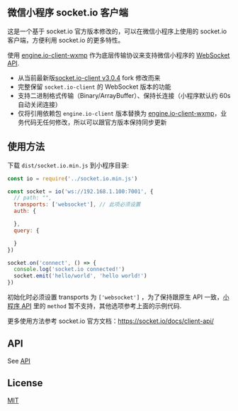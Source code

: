 
## 微信小程序 socket.io 客户端

这是一个基于 socket.io 官方版本修改的，可以在微信小程序上使用的 socket.io 客户端，方便利用 socket.io 的更多特性。

使用 [engine.io-client-wxmp](https://github.com/yuchimin/socket.io-client-wxmp) 作为底层传输协议来支持微信小程序的 [WebSocket API](https://developers.weixin.qq.com/miniprogram/dev/api/network/websocket/wx.sendSocketMessage.html).

- 从当前最新版[socket.io-client v3.0.4](https://github.com/socketio/socket.io-client) fork 修改而来
- 完整保留 `socket.io-client` 的 WebSocket 版本的功能
- 支持二进制格式传输（Binary/ArrayBuffer）、保持长连接（小程序默认约 60s 自动关闭连接）
- 仅将引用依赖包 `engine.io-client` 版本替换为 [engine.io-client-wxmp](https://github.com/yuchimin/socket.io-client-wxmp)，业务代码无任何修改，所以可以跟官方版本保持同步更新

## 使用方法

下载 `dist/socket.io.min.js` 到小程序目录:

```js
const io = require('../socket.io.min.js')

const socket = io('ws://192.168.1.100:7001', {
  // path: "",
  transports: ['websocket'], // 此项必须设置
  auth: {

  },
  query: {

  }
})

socket.on('connect', () => {
  console.log('socket.io connected!')
  socket.emit('hello/world', 'hello world!')
})
```

初始化时必须设置 transports 为 `['websocket']` ，为了保持跟原生 API 一致，[小程序 API](https://developers.weixin.qq.com/miniprogram/dev/api/network/websocket/wx.sendSocketMessage.html) 里的 `method` 暂不支持，其他选项参考上面的示例代码.

更多使用方法参考 socket.io 官方文档：https://socket.io/docs/client-api/

## API

See [API](/docs/API.md)

## License

[MIT](/LICENSE)
